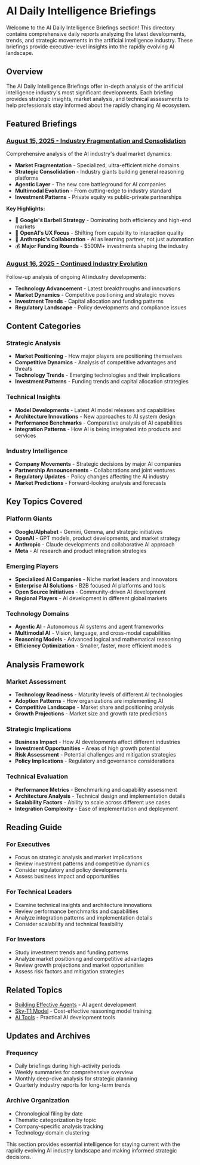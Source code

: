 # AI Daily Intelligence Briefings

Welcome to the AI Daily Intelligence Briefings section! This directory contains comprehensive daily reports analyzing the latest developments, trends, and strategic movements in the artificial intelligence industry. These briefings provide executive-level insights into the rapidly evolving AI landscape.

## Overview

The AI Daily Intelligence Briefings offer in-depth analysis of the artificial intelligence industry's most significant developments. Each briefing provides strategic insights, market analysis, and technical assessments to help professionals stay informed about the rapidly changing AI ecosystem.

## Featured Briefings

### [August 15, 2025 - Industry Fragmentation and Consolidation](8.15.md)

Comprehensive analysis of the AI industry's dual market dynamics:

- **Market Fragmentation** - Specialized, ultra-efficient niche domains
- **Strategic Consolidation** - Industry giants building general reasoning platforms
- **Agentic Layer** - The new core battleground for AI companies
- **Multimodal Evolution** - From cutting-edge to industry standard
- **Investment Patterns** - Private equity vs public-private partnerships

**Key Highlights:**

- 🎯 **Google's Barbell Strategy** - Dominating both efficiency and high-end markets
- 🚀 **OpenAI's UX Focus** - Shifting from capability to interaction quality
- 🤝 **Anthropic's Collaboration** - AI as learning partner, not just automation
- 💰 **Major Funding Rounds** - $500M+ investments shaping the industry

### [August 16, 2025 - Continued Industry Evolution](8.16.md)

Follow-up analysis of ongoing AI industry developments:

- **Technology Advancement** - Latest breakthroughs and innovations
- **Market Dynamics** - Competitive positioning and strategic moves
- **Investment Trends** - Capital allocation and funding patterns
- **Regulatory Landscape** - Policy developments and compliance issues

## Content Categories

### Strategic Analysis

- **Market Positioning** - How major players are positioning themselves
- **Competitive Dynamics** - Analysis of competitive advantages and threats
- **Technology Trends** - Emerging technologies and their implications
- **Investment Patterns** - Funding trends and capital allocation strategies

### Technical Insights

- **Model Developments** - Latest AI model releases and capabilities
- **Architecture Innovations** - New approaches to AI system design
- **Performance Benchmarks** - Comparative analysis of AI capabilities
- **Integration Patterns** - How AI is being integrated into products and services

### Industry Intelligence

- **Company Movements** - Strategic decisions by major AI companies
- **Partnership Announcements** - Collaborations and joint ventures
- **Regulatory Updates** - Policy changes affecting the AI industry
- **Market Predictions** - Forward-looking analysis and forecasts

## Key Topics Covered

### Platform Giants

- **Google/Alphabet** - Gemini, Gemma, and strategic initiatives
- **OpenAI** - GPT models, product developments, and market strategy
- **Anthropic** - Claude developments and collaborative AI approach
- **Meta** - AI research and product integration strategies

### Emerging Players

- **Specialized AI Companies** - Niche market leaders and innovators
- **Enterprise AI Solutions** - B2B focused AI platforms and tools
- **Open Source Initiatives** - Community-driven AI development
- **Regional Players** - AI development in different global markets

### Technology Domains

- **Agentic AI** - Autonomous AI systems and agent frameworks
- **Multimodal AI** - Vision, language, and cross-modal capabilities
- **Reasoning Models** - Advanced logical and mathematical reasoning
- **Efficiency Optimization** - Smaller, faster, more efficient models

## Analysis Framework

### Market Assessment

- **Technology Readiness** - Maturity levels of different AI technologies
- **Adoption Patterns** - How organizations are implementing AI
- **Competitive Landscape** - Market share and positioning analysis
- **Growth Projections** - Market size and growth rate predictions

### Strategic Implications

- **Business Impact** - How AI developments affect different industries
- **Investment Opportunities** - Areas of high growth potential
- **Risk Assessment** - Potential challenges and mitigation strategies
- **Policy Implications** - Regulatory and governance considerations

### Technical Evaluation

- **Performance Metrics** - Benchmarking and capability assessment
- **Architecture Analysis** - Technical design and implementation details
- **Scalability Factors** - Ability to scale across different use cases
- **Integration Complexity** - Ease of implementation and deployment

## Reading Guide

### For Executives

- Focus on strategic analysis and market implications
- Review investment patterns and competitive dynamics
- Consider regulatory and policy developments
- Assess business impact and opportunities

### For Technical Leaders

- Examine technical insights and architecture innovations
- Review performance benchmarks and capabilities
- Analyze integration patterns and implementation details
- Consider scalability and technical feasibility

### For Investors

- Study investment trends and funding patterns
- Analyze market positioning and competitive advantages
- Review growth projections and market opportunities
- Assess risk factors and mitigation strategies

## Related Topics

- [Building Effective Agents](../building-effective-agents.md) - AI agent development
- [Sky-T1 Model](../sky-t1.md) - Cost-effective reasoning model training
- [AI Tools](../tools/index.md) - Practical AI development tools

## Updates and Archives

### Frequency

- Daily briefings during high-activity periods
- Weekly summaries for comprehensive overview
- Monthly deep-dive analysis for strategic planning
- Quarterly industry reports for long-term trends

### Archive Organization

- Chronological filing by date
- Thematic categorization by topic
- Company-specific analysis tracking
- Technology domain clustering

This section provides essential intelligence for staying current with the rapidly evolving AI industry landscape and making informed strategic decisions.
